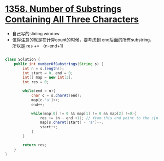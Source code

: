 # [1358. Number of Substrings Containing All Three Characters](https://leetcode.com/problems/number-of-substrings-containing-all-three-characters/)
* 自己写的sliding window  
* 值得注意的就是在计算count的时候，要考虑到 end后面的所有substring， 所以是 res += （n-end+1)

```java

class Solution {
    public int numberOfSubstrings(String s) {
        int n = s.length();
        int start = 0, end = 0;
        int[] map = new int[3];
        int res = 0;

        while(end < n){
            char c = s.charAt(end);
            map[c-'a']++;
            end++;

            while(map[0] != 0 && map[1] != 0 && map[2] !=0){
                res += (n - end +1); // from this end point to the s[n-1] , every substring is valid.
                map[s.charAt(start) - 'a']--; 
                start++;
            }
        }

        return res;
    }
}
```
